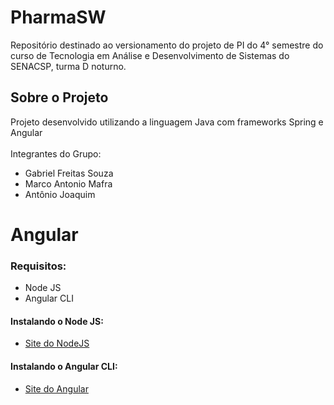 # PharmaSW
Repositório destinado ao versionamento do projeto de PI do 4° semestre do curso de Tecnologia em Análise e Desenvolvimento de Sistemas do SENACSP, turma D noturno.

<h2>Sobre o Projeto</h2>
Projeto desenvolvido utilizando a linguagem Java com frameworks Spring e Angular
</br>
</br>
Integrantes do Grupo:
<ul>
  <li>Gabriel Freitas Souza</li>
  <li>Marco Antonio Mafra</li>
  <li>Antônio Joaquim</li>
</ul>

<h1>Angular</h1>
<h3>Requisitos:</h3>
<ul>
  <li>Node JS</li>
  <li>Angular CLI</li>
</ul>

<h4>Instalando o Node JS:</h4>
<ul>
  <li><a href="https://nodejs.org/en/download/package-manager" target="_blank">Site do NodeJS</a></li>
</ul>

<h4>Instalando o Angular CLI:</h4>
<ul>
  <li><a href="https://angular.dev/installation" target="_blank">Site do Angular</a></li>
</ul>
